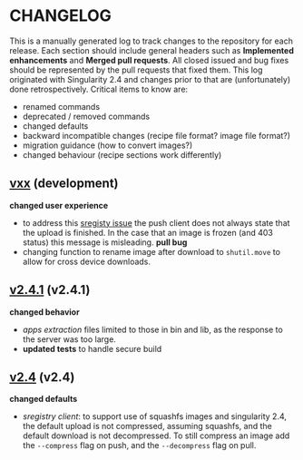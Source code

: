# CHANGELOG

This is a manually generated log to track changes to the repository for each release. 
Each section should include general headers such as **Implemented enhancements** 
and **Merged pull requests**. All closed issued and bug fixes should be 
represented by the pull requests that fixed them. This log originated with Singularity 2.4
and changes prior to that are (unfortunately) done retrospectively. Critical items to know are:

 - renamed commands
 - deprecated / removed commands
 - changed defaults
 - backward incompatible changes (recipe file format? image file format?)
 - migration guidance (how to convert images?)
 - changed behaviour (recipe sections work differently)

## [vxx](https://github.com/singularityware/singularity-python/tree/development) (development)

**changed user experience**
 - to address this [sregisty issue](https://github.com/singularityhub/sregistry/issues/56) the push client does not always state that the upload is finished. In the case that an image is frozen (and 403 status) this message is misleading.
**pull bug**
 - changing function to rename image after download to `shutil.move` to allow for cross device downloads.

## [v2.4.1](https://github.com/singularityware/singularity-python/releases/tag/v2.4.1) (v2.4.1)

**changed behavior**
 - *apps extraction* files limited to those in bin and lib, as the response to the server was too large.
 - **updated tests** to handle secure build

## [v2.4](https://github.com/singularityware/singularity-python/releases/tag/v2.4) (v2.4)

**changed defaults**
 - *sregistry client*: to support use of squashfs images and singularity 2.4, the default upload is not compressed, assuming squashfs, and the default download is not decompressed. To still compress an image add the `--compress` flag on push, and the `--decompress` flag on pull.
